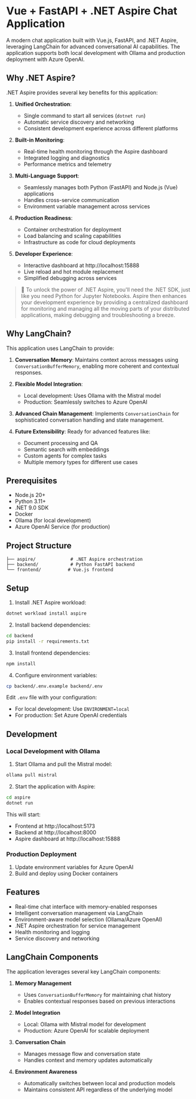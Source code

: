 # Vue + FastAPI + .NET Aspire Chat Application

A modern chat application built with Vue.js, FastAPI, and .NET Aspire, leveraging LangChain for advanced conversational AI capabilities. The application supports both local development with Ollama and production deployment with Azure OpenAI.

## Why .NET Aspire?

.NET Aspire provides several key benefits for this application:

1. **Unified Orchestration**:
   - Single command to start all services (`dotnet run`)
   - Automatic service discovery and networking
   - Consistent development experience across different platforms

2. **Built-in Monitoring**:
   - Real-time health monitoring through the Aspire dashboard
   - Integrated logging and diagnostics
   - Performance metrics and telemetry

3. **Multi-Language Support**:
   - Seamlessly manages both Python (FastAPI) and Node.js (Vue) applications
   - Handles cross-service communication
   - Environment variable management across services

4. **Production Readiness**:
   - Container orchestration for deployment
   - Load balancing and scaling capabilities
   - Infrastructure as code for cloud deployments

5. **Developer Experience**:
   - Interactive dashboard at http://localhost:15888
   - Live reload and hot module replacement
   - Simplified debugging across services

> 📝 To unlock the power of .NET Aspire, you'll need the .NET SDK, just like you need Python for Jupyter Notebooks. Aspire then enhances your development experience by providing a centralized dashboard for monitoring and managing all the moving parts of your distributed applications, making debugging and troubleshooting a breeze.

## Why LangChain?

This application uses LangChain to provide:

1. **Conversation Memory**: Maintains context across messages using `ConversationBufferMemory`, enabling more coherent and contextual responses.

2. **Flexible Model Integration**: 
   - Local development: Uses Ollama with the Mistral model
   - Production: Seamlessly switches to Azure OpenAI

3. **Advanced Chain Management**: Implements `ConversationChain` for sophisticated conversation handling and state management.

4. **Future Extensibility**: Ready for advanced features like:
   - Document processing and QA
   - Semantic search with embeddings
   - Custom agents for complex tasks
   - Multiple memory types for different use cases

## Prerequisites

- Node.js 20+
- Python 3.11+
- .NET 9.0 SDK
- Docker
- Ollama (for local development)
- Azure OpenAI Service (for production)

## Project Structure

```
├── aspire/             # .NET Aspire orchestration
├── backend/            # Python FastAPI backend
└── frontend/          # Vue.js frontend
```

## Setup

1. Install .NET Aspire workload:
```bash
dotnet workload install aspire
```

2. Install backend dependencies:
```bash
cd backend
pip install -r requirements.txt
```

3. Install frontend dependencies:
```bash
npm install
```

4. Configure environment variables:
```bash
cp backend/.env.example backend/.env
```

Edit `.env` file with your configuration:
- For local development: Use `ENVIRONMENT=local`
- For production: Set Azure OpenAI credentials

## Development

### Local Development with Ollama

1. Start Ollama and pull the Mistral model:
```bash
ollama pull mistral
```

2. Start the application with Aspire:
```bash
cd aspire
dotnet run
```

This will start:
- Frontend at http://localhost:5173
- Backend at http://localhost:8000
- Aspire dashboard at http://localhost:15888

### Production Deployment

1. Update environment variables for Azure OpenAI
2. Build and deploy using Docker containers

## Features

- Real-time chat interface with memory-enabled responses
- Intelligent conversation management via LangChain
- Environment-aware model selection (Ollama/Azure OpenAI)
- .NET Aspire orchestration for service management
- Health monitoring and logging
- Service discovery and networking

## LangChain Components

The application leverages several key LangChain components:

1. **Memory Management**
   - Uses `ConversationBufferMemory` for maintaining chat history
   - Enables contextual responses based on previous interactions

2. **Model Integration**
   - Local: Ollama with Mistral model for development
   - Production: Azure OpenAI for scalable deployment

3. **Conversation Chain**
   - Manages message flow and conversation state
   - Handles context and memory updates automatically

4. **Environment Awareness**
   - Automatically switches between local and production models
   - Maintains consistent API regardless of the underlying model